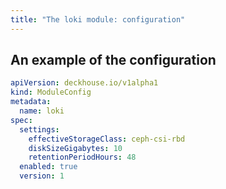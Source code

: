```yaml
---
title: "The loki module: configuration"
---
```


<!-- SCHEMA -->

## An example of the configuration

```yaml
apiVersion: deckhouse.io/v1alpha1
kind: ModuleConfig
metadata:
  name: loki
spec:
  settings:
    effectiveStorageClass: ceph-csi-rbd
    diskSizeGigabytes: 10
    retentionPeriodHours: 48
  enabled: true
  version: 1
```
